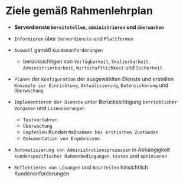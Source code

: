 # Ziele gemäß Rahmenlehrplan

* **Serverdienste `bereitstellen`, `administrieren` und `überwachen`**

* `Informieren` über `Serverdienste` und `Plattformen`
* `Auswahl` gemäß `Kundenanforderungen`
  * berücksichtigen von `Verfügbarkeit`, `Skalierbarkeit`, `Administrierbarkeit`, `Wirtschaftlichkeit` und `Sicherheit`
* `Planen` der `Konfiguration` der ausgewählten Dienste und erstellen `Konzepte zur Einrichtung`, `Aktualisierung`, `Datensicherung` und `Überwachung`
* `Implementieren der Dienste` unter Berücksichtigung `betrieblicher Vorgaben` und `Lizenzierungen`
  * `Testverfahren`
  * `Überwachung`
  * `Empfehlen` Kunden `Maßnahmen bei kritischen Zuständen`
  * `Dokumentation von Ergebnissen`
* `Automatisierung von Administrationsprozessen` in Abhängigkeit `kundenspezifischer Rahmenbedingungen`, `testen` und `optimieren`
* `Reflektieren von Lösungen` und `Beurteilen` hinsichtlich Kundenanforderungen


